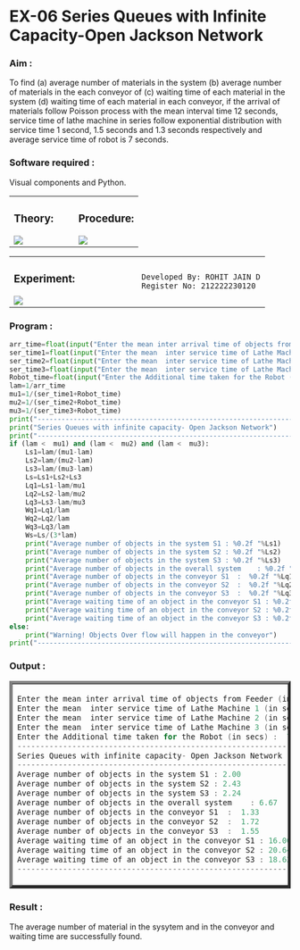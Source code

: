 # EX-06 Series Queues with Infinite Capacity-Open Jackson Network
### Aim :
To find (a) average number of materials in the system (b) average number of materials in the each conveyor of (c) waiting time of each material in the system (d) waiting time of each material in each conveyor, if the arrival  of materials follow Poisson process with the mean interval time 12 seconds, service time of  lathe machine in series follow exponential distribution  with service time  1 second, 1.5 seconds and 1.3 seconds respectively and average service time of robot is 7 seconds.
### Software required :
Visual components and Python.

<table>
  <tr>
    <td width=50%>
      
  ### Theory:    
  <img src="https://user-images.githubusercontent.com/103921593/203239736-7b81f599-71a8-4ae7-b63e-5d98acd9ea54.png">
    </td>
    <td>

  ### Procedure:    
  <img src="https://user-images.githubusercontent.com/103921593/203239789-bc870dce-6727-487b-a0e2-4fc3f5114889.png">
    </td>
  </tr>
</table>
<table>
<tr>
<td width=50%>

### Experiment:
<img src="https://github.com/ROHITJAIND/EX-06-Open-Jacson-Networks/assets/118707073/b585b5ec-f497-4fb9-b8c1-18126bc69128">

</td>
<td>
  
```
Developed By: ROHIT JAIN D
Register No: 212222230120
```
</td>
</tr>
</table>

### Program :
```Python
arr_time=float(input("Enter the mean inter arrival time of objects from Feeder (in secs): "))
ser_time1=float(input("Enter the mean  inter service time of Lathe Machine 1 (in secs) :  "))
ser_time2=float(input("Enter the mean  inter service time of Lathe Machine 2 (in secs) :  "))
ser_time3=float(input("Enter the mean  inter service time of Lathe Machine 3 (in secs) :  "))
Robot_time=float(input("Enter the Additional time taken for the Robot (in secs) :  "))
lam=1/arr_time
mu1=1/(ser_time1+Robot_time)
mu2=1/(ser_time2+Robot_time)
mu3=1/(ser_time3+Robot_time)
print("-----------------------------------------------------------------------")
print("Series Queues with infinite capacity- Open Jackson Network")
print("-----------------------------------------------------------------------")
if (lam <  mu1) and (lam <  mu2) and (lam <  mu3):
    Ls1=lam/(mu1-lam)
    Ls2=lam/(mu2-lam)
    Ls3=lam/(mu3-lam)
    Ls=Ls1+Ls2+Ls3
    Lq1=Ls1-lam/mu1
    Lq2=Ls2-lam/mu2
    Lq3=Ls3-lam/mu3
    Wq1=Lq1/lam
    Wq2=Lq2/lam
    Wq3=Lq3/lam
    Ws=Ls/(3*lam)
    print("Average number of objects in the system S1 : %0.2f "%Ls1)
    print("Average number of objects in the system S2 : %0.2f "%Ls2)
    print("Average number of objects in the system S3 : %0.2f "%Ls3)
    print("Average number of objects in the overall system    : %0.2f "%Ls)
    print("Average number of objects in the conveyor S1  :  %0.2f "%Lq1)
    print("Average number of objects in the conveyor S2  :  %0.2f "%Lq2)
    print("Average number of objects in the conveyor S3  :  %0.2f "%Lq3)
    print("Average waiting time of an object in the conveyor S1 : %0.2f secs"%Wq1)
    print("Average waiting time of an object in the conveyor S2 : %0.2f secs"%Wq2)
    print("Average waiting time of an object in the conveyor S3 : %0.2f secs"%Wq3)
else:
    print("Warning! Objects Over flow will happen in the conveyor")
print("----------------------------------------------------------------------")
```

### Output :
<table border=5>
<tr>
<td>

```C
Enter the mean inter arrival time of objects from Feeder (in secs): 12
Enter the mean  inter service time of Lathe Machine 1 (in secs) :  1
Enter the mean  inter service time of Lathe Machine 2 (in secs) :  1.5
Enter the mean  inter service time of Lathe Machine 3 (in secs) :  1.3
Enter the Additional time taken for the Robot (in secs) :  7
-----------------------------------------------------------------------
Series Queues with infinite capacity- Open Jackson Network
-----------------------------------------------------------------------
Average number of objects in the system S1 : 2.00 
Average number of objects in the system S2 : 2.43 
Average number of objects in the system S3 : 2.24 
Average number of objects in the overall system    : 6.67 
Average number of objects in the conveyor S1  :  1.33 
Average number of objects in the conveyor S2  :  1.72 
Average number of objects in the conveyor S3  :  1.55 
Average waiting time of an object in the conveyor S1 : 16.00 secs
Average waiting time of an object in the conveyor S2 : 20.64 secs
Average waiting time of an object in the conveyor S3 : 18.62 secs
----------------------------------------------------------------------
```
</td>
</tr>
</table>

### Result :
The average number of material in the sysytem and in the conveyor and waiting time are successfully found.
